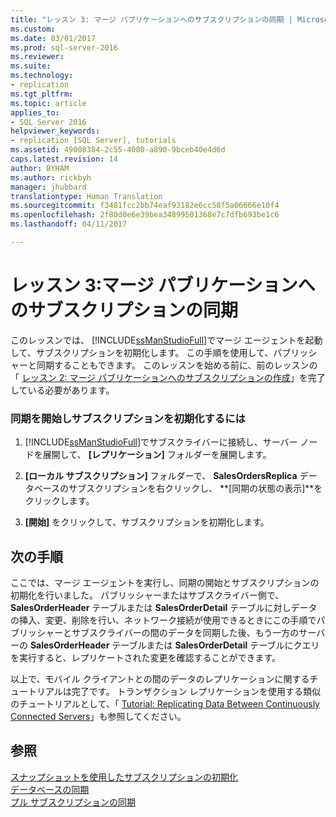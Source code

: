 ```yaml
---
title: "レッスン 3: マージ パブリケーションへのサブスクリプションの同期 | Microsoft Docs"
ms.custom: 
ms.date: 03/01/2017
ms.prod: sql-server-2016
ms.reviewer: 
ms.suite: 
ms.technology:
- replication
ms.tgt_pltfrm: 
ms.topic: article
applies_to:
- SQL Server 2016
helpviewer_keywords:
- replication [SQL Server], tutorials
ms.assetid: 49008384-2c55-4080-a890-9bceb40e4d6d
caps.latest.revision: 14
author: BYHAM
ms.author: rickbyh
manager: jhubbard
translationtype: Human Translation
ms.sourcegitcommit: f3481fcc2bb74eaf93182e6cc58f5a06666e10f4
ms.openlocfilehash: 2f80d0e6e39bea34899501368e7c7dfb693be1c6
ms.lasthandoff: 04/11/2017

---
```

# <a name="lesson-3-synchronizing-the-subscription-to-the-merge-publication"></a>レッスン 3:マージ パブリケーションへのサブスクリプションの同期
このレッスンでは、 [!INCLUDE[ssManStudioFull](../../includes/ssmanstudiofull-md.md)]でマージ エージェントを起動して、サブスクリプションを初期化します。 この手順を使用して、パブリッシャーと同期することもできます。 このレッスンを始める前に、前のレッスンの「 [レッスン 2: マージ パブリケーションへのサブスクリプションの作成](../../relational-databases/replication/lesson-2-creating-a-subscription-to-the-merge-publication.md)」を完了している必要があります。  
  
### <a name="to-start-synchronization-and-initialize-the-subscription"></a>同期を開始しサブスクリプションを初期化するには  
  
1.  [!INCLUDE[ssManStudioFull](../../includes/ssmanstudiofull-md.md)]でサブスクライバーに接続し、サーバー ノードを展開して、 **[レプリケーション]** フォルダーを展開します。  
  
2.  **[ローカル サブスクリプション]** フォルダーで、 **SalesOrdersReplica** データベースのサブスクリプションを右クリックし、 **[同期の状態の表示]**をクリックします。  
  
3.  **[開始]** をクリックして、サブスクリプションを初期化します。  
  
## <a name="next-steps"></a>次の手順  
ここでは、マージ エージェントを実行し、同期の開始とサブスクリプションの初期化を行いました。 パブリッシャーまたはサブスクライバー側で、 **SalesOrderHeader** テーブルまたは **SalesOrderDetail** テーブルに対しデータの挿入、変更、削除を行い、ネットワーク接続が使用できるときにこの手順でパブリッシャーとサブスクライバーの間のデータを同期した後、もう一方のサーバーの **SalesOrderHeader** テーブルまたは **SalesOrderDetail** テーブルにクエリを実行すると、レプリケートされた変更を確認することができます。  
  
以上で、モバイル クライアントとの間のデータのレプリケーションに関するチュートリアルは完了です。 トランザクション レプリケーションを使用する類似のチュートリアルとして、「 [Tutorial: Replicating Data Between Continuously Connected Servers](../../relational-databases/replication/tutorial-replicating-data-between-continuously-connected-servers.md)」も参照してください。  
  
## <a name="see-also"></a>参照  
[スナップショットを使用したサブスクリプションの初期化](../../relational-databases/replication/initialize-a-subscription-with-a-snapshot.md)  
[データベースの同期](../../relational-databases/replication/synchronize-data.md)  
[プル サブスクリプションの同期](../../relational-databases/replication/synchronize-a-pull-subscription.md)  
  
  
  

